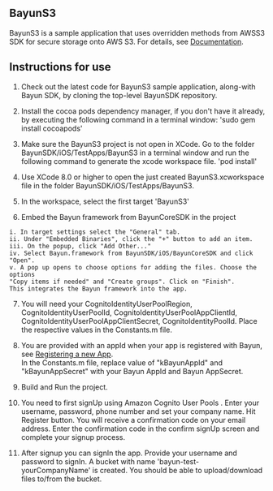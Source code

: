 ## BayunS3

BayunS3 is a sample application that uses overridden methods from AWSS3 SDK for secure storage onto AWS S3. For details, see [Documentation](https://www.bayunsystems.com/resources/awss3_wrapper_ios/bayuns3.html).

## Instructions for use

1. Check out the latest code for BayunS3 sample application, along-with Bayun SDK,
by cloning the top-level BayunSDK repository.

2. Install the cocoa pods dependency manager, if you don't have it already, 
by executing the following command in a terminal window:
'sudo gem install cocoapods'

3. Make sure the BayunS3 project is not open in XCode. Go to the folder 
BayunSDK/iOS/TestApps/BayunS3 in a terminal window and run the following 
command to generate the xcode workspace file.
'pod install'

4. Use XCode 8.0 or higher to open the just created BayunS3.xcworkspace file in 
the folder BayunSDK/iOS/TestApps/BayunS3.

5. In the workspace, select the first target 'BayunS3'

6. Embed the Bayun framework from BayunCoreSDK in the project
 ```
i. In target settings select the "General" tab.
ii. Under "Embedded Binaries", click the "+" button to add an item.
iii. On the popup, click "Add Other..." 
iv. Select Bayun.framework from BayunSDK/iOS/BayunCoreSDK and click "Open". 
v. A pop up opens to choose options for adding the files. Choose the options 
"Copy items if needed" and "Create groups". Click on "Finish". 
This integrates the Bayun framework into the app.
 ```

7. You will need your CognitoIdentityUserPoolRegion, CognitoIdentityUserPoolId, CognitoIdentityUserPoolAppClientId, CognitoIdentityUserPoolAppClientSecret, CognitoIdentityPoolId. Place the respective values in the Constants.m file.

8. You are provided with an appId when your app is registered with Bayun, see [Registering a new App](https://www.bayunsystems.com/resources/core_sdk_ios/before_you_begin.html).  
    In the Constants.m file, replace value of "kBayunAppId" and "kBayunAppSecret" with your Bayun AppId and Bayun AppSecret.

9. Build and Run the project.

10. You need to first signUp using Amazon Cognito User Pools .
      Enter your username, password, phone number and set your company name. Hit Register button.
      You will receive a confirmation code on your email address. Enter the confirmation code in the confirm signUp screen  and complete your signup process.

11. After signup you can signIn the app. Provide your username and password to signIn. A bucket with name 'bayun-test-yourCompanyName' is created. You should be able to upload/download files to/from the bucket. 

